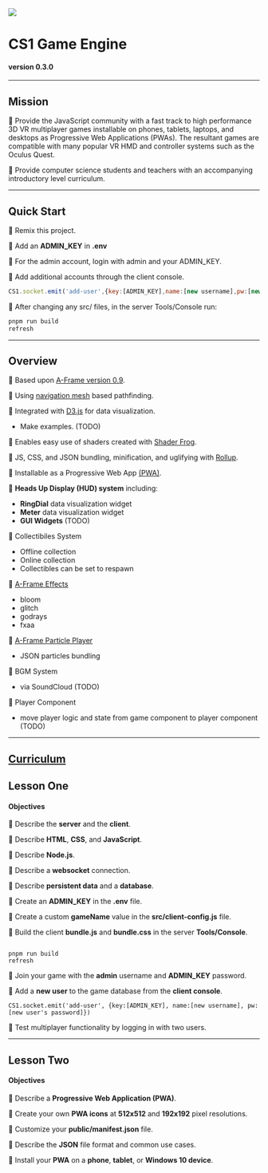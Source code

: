 <img src="https://cdn.glitch.com/f8abb766-9950-44ff-9adb-2f5f53fdaf1b%2FCS1_192.png?1552299344920">

# CS1 Game Engine
#### version 0.3.0
____

## Mission

🍎 Provide the JavaScript community with a fast track to high performance 3D VR multiplayer games installable on phones, tablets, laptops, and desktops as Progressive Web Applications (PWAs). The resultant games are compatible with many popular VR HMD and controller systems such as the Oculus Quest.

🍎 Provide computer science students and teachers with an accompanying introductory level curriculum.

____

## Quick Start 

🍎 Remix this project.

🍎 Add an **ADMIN_KEY** in **.env**

🍎 For the admin account, login with admin and your ADMIN_KEY.

🍎 Add additional accounts through the client console.
```js
CS1.socket.emit('add-user',{key:[ADMIN_KEY],name:[new username],pw:[new user pw]})
```
🍎 After changing any src/ files, in the server Tools/Console run:
```sh
pnpm run build
refresh
```
____

## Overview

🍎 Based upon [A-Frame version 0.9](https://aframe.io/docs/0.9.0/introduction/).
  
🍎 Using [navigation mesh](https://www.donmccurdy.com/2017/08/20/creating-a-nav-mesh-for-a-webvr-scene/) based pathfinding.
  
🍎 Integrated with [D3.js](https://d3js.org/) for data visualization.
- Make examples. (TODO)
  
🍎 Enables easy use of shaders created with [Shader Frog](https://shaderfrog.com/).

🍎 JS, CSS, and JSON bundling, minification, and uglifying with [Rollup](https://rollupjs.org/guide/en).

🍎 Installable as a Progressive Web App [(PWA)](https://developers.google.com/web/progressive-web-apps/).

🍎 **Heads Up Display (HUD) system** including:
- **RingDial** data visualization widget
- **Meter** data visualization widget
- **GUI Widgets** (TODO)

🍎 Collectibiles System
- Offline collection
- Online collection
- Collectibles can be set to respawn

🍎 [A-Frame Effects](https://github.com/wizgrav/aframe-effects)
- bloom
- glitch
- godrays
- fxaa

🍎 [A-Frame Particle Player](https://github.com/supermedium/aframe-particleplayer-component)
- JSON particles bundling

🍎 BGM System
- via SoundCloud (TODO)

🍎 Player Component
- move player logic and state from game component to player component (TODO)

____

## <a href="https://docs.google.com/presentation/d/e/2PACX-1vSm0Bv326sS-haY14GL5SUnpuE1jdtX_WvIWBljpKMtOk0fcnXwu-fNEp3cAk1TcsQ0NZl7HllgsK7Q/pub?start=false&loop=false&delayms=60000" noopener noreferer>Curriculum</a>

## Lesson One

#### Objectives

🍎 Describe the **server** and the **client**.

🍎 Describe **HTML**, **CSS**, and **JavaScript**.

🍎 Describe **Node.js**.

🍎 Describe a **websocket** connection.

🍎 Describe **persistent data** and a **database**.

🍎 Create an **ADMIN_KEY** in the **.env** file.

🍎 Create a custom **gameName** value in the **src/client-config.js** file.

🍎 Build the client **bundle.js** and **bundle.css** in the server **Tools/Console**.

```

pnpm run build
refresh

```
🍎 Join your game with the **admin** username and **ADMIN_KEY** password.

🍎 Add a **new user** to the game database from the **client console**.

```
CS1.socket.emit('add-user', {key:[ADMIN_KEY], name:[new username], pw:[new user's password]})

```

🍎 Test multiplayer functionality by logging in with two users.

____


## Lesson Two 

#### Objectives


🍎 Describe a **Progressive Web Application (PWA)**.

🍎 Create your own **PWA icons** at **512x512** and **192x192** pixel resolutions.

🍎 Customize your **public/manifest.json** file.

🍎 Describe the  **JSON** file format and common use cases.

🍎 Install your **PWA** on a **phone**, **tablet**, or **Windows 10 device**.
    
    
